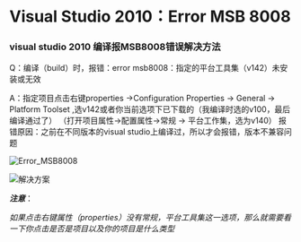 # Visual Studio 2010：Error MSB 8008

### visual studio 2010 编译报MSB8008错误解决方法

Q：编译（build）时，报错：error msb8008：指定的平台工具集（v142）未安装或无效

A：指定项目点击右键properties ->Configuration Properties -> General -> Platform Toolset ,选v142或者你当前选项下已下载的（我编译时选的v100，最后编译通过了）
（打开项目属性->配置属性->常规 -> 平台工作集，选为v140）
报错原因：之前在不同版本的visual studio上编译过，所以才会报错，版本不兼容问题

![Error_MSB8008](D:\WorkSpace\Error\Cpp\Elite4sNet异常_Error_MSB8008\Error_MSB8008.png)

![解决方案](D:\WorkSpace\Error\Cpp\Elite4sNet异常_Error_MSB8008\解决方案.png)



***注意***：

*如果点击右键属性（properties）没有常规，平台工具集这一选项，那么就需要看一下你点击是否是项目以及你的项目是什么类型*

